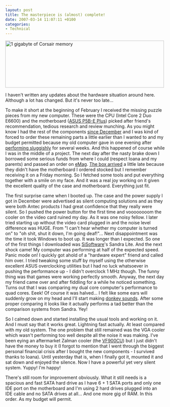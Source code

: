 ```yaml
---
layout: post
title: The masterpiece is (almost) complete!
date: 2007-03-14 11:07:11 +0100
categories:
- Technical
---
```

<img src="https://content.rusiczki.net/blogpics/corsair_memory.jpg" width="500" height="148" alt="1 gigabyte of Corsair memory" class="image" />

I haven't written any updates about the hardware situation around here. Although a lot has changed. But it's never too late...

To make it short at the beginning of February I received the missing puzzle pieces from my new computer. These were the CPU (Intel Core 2 Duo E6600) and the motherboard (<a href="http://www.asus.com/products.aspx?l1=3&l2=11&l3=307&model=1399&modelmenu=2">ASUS P5B-E Plus</a>) picked after friend's recommendation, tedious research and review munching. As you might know I had the rest of the components <a href="http://www.rusiczki.net/2006/12/31/el-grande-year-end-recap/">since December</a> and I was kind of forced to order these remaining parts a little earlier than I wanted to and my budget permitted because my old computer gave in one evening after <a href="http://www.rusiczki.net/2007/01/23/need-for-hardware-upgrade-painfully-felt/">performing sluggishly</a> for several weeks. And this happened of course while I was in the middle of a project. The next day after the nasty brake down I borrowed some serious funds from where I could (respect Ioana and my parents) and passed an order on <a href="http://www.emag.ro">eMag</a>. <a href="http://www.flickr.com/photos/janos/377548291/">The box arrived</a> a little late because they didn't have the motherboard I ordered stocked but I remember receiving it on a Friday morning. So I fetched some tools and put everything together with a smile on my face. And it was a real joy working on it given the excellent quality of the case and motherboard. Everything just fit.

The first surprise came when I booted up. The case and the power supply I got in December were advertised as silent computing solutions and as they were both Antec products I had great confidence that they really were silent. So I pushed the power button for the first time and voooooooom the cooler on the video card ruined my day. As it was one noisy fellow. I later tried starting up without the video card plugged in and the noise level difference was HUGE. From "I can't hear whether my computer is turned on" to "oh shit, shut it down, I'm going deaf!"... Next disappointment was the time it took Windows to boot up. It was longer than I expected. So one of the first things I downloaded was <a href="http://www.sisoftware.net/">SiSoftware</a>'s Sandra Lite. And the next shock came! My computer was performing at half of the expected speed. Panic mode on! I quickly got ahold of a "hardware expert" friend and called him over. I tried tweaking some stuff by myself using the otherwise excellent ASUS overclocking utilities but I had no luck whatsoever in pushing the performance up - I didn't overclock 1 MHz though. The funny thing was that games were working perfectly smooth. Anyway, the next day my friend came over and after fiddling for a while he noticed something. Turns out that I was comparing my dual core computer's performance to quad cores. Eeek! Of course it was halved... I felt like some ears will suddenly grow on my head and I'll start making <a href="http://www.georgetown.edu/faculty/ballc/animals/donkey.html">donkey sounds</a>. After some proper comparing it looks like it actually performs a tad better than the comparison systems from Sandra. Yey!

So I calmed down and started installing the usual tools and working on it. And I must say that it works great. Lightning fast actually. At least compared with my old system. The one problem that still remained was the VGA cooler which wasn't performing too well despite all the noise it was making. I've been eying an aftermarket Zalman cooler (the <a href="http://www.zalman.co.kr/eng/product/view.asp?idx=192&code=013">VF900CU</a>) but I just didn't have the money to buy it (I forgot to mention that I went through the biggest personal financial crisis after I bought the new components - I survived thanks to Ioana). Until yesterday that is, when I finally got it, mounted it and sat down and enjoyed the silence. Now I have a powerful yet very silent system. Yuppy! I'm happy!

There's still room for improvement obviously. What it still needs is a spacious and fast SATA hard drive as I have 6 + 1 SATA ports and only one IDE port on the motherboard and I'm using 2 hard drives plugged into an IDE cable and no SATA drives at all... And one more gig of RAM. In this order. As my budget will permit.
